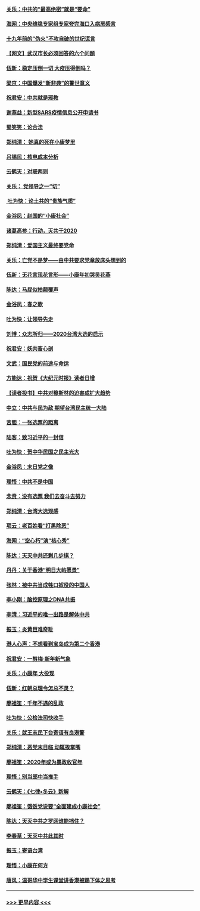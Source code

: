 #### [关乐：中共的“最高绝密”就是“要命”](../pages/nsc993/n11816946.md?t=01241522) 
#### [海网：中央维稳专家组专家夸完海口入病房感言](../pages/nsc993/n11815138.md?t=01241522) 
#### [十九年前的“伪火”不攻自破的世纪谎言](../pages/nsc993/n11813238.md?t=01241522) 
#### [【网文】武汉市长必须回答的六个问题](../pages/nsc993/n11813848.md?t=01241522) 
#### [伍新：稳定压倒一切 大疫压得倒吗？](../pages/nsc993/n11812634.md?t=01241522) 
#### [梁京：中国爆发“新非典”的警世意义](../pages/nsc993/n11812554.md?t=01241522) 
#### [祝君安：中共就是邪教](../pages/nsc993/n11812431.md?t=01241522) 
#### [谢燕益：新型SARS疫情信息公开申请书](../pages/nsc993/n11808840.md?t=01241522) 
#### [蜀笑笑：论合法](../pages/nsc993/n11808064.md?t=01241522) 
#### [郑纯清： 她真的死在小康梦里](../pages/nsc993/n11806623.md?t=01241522) 
#### [吕锡民：核电成本分析](../pages/nsc993/n11806284.md?t=01241522) 
#### [云鹤天：对联两则](../pages/nsc993/n11805957.md?t=01241522) 
#### [关乐： 党领导之一“切”](../pages/nsc993/n11804505.md?t=01241522) 
#### [ 吐为快：论土共的“贵族气质”](../pages/nsc993/n11804490.md?t=01241522) 
#### [金浴凤：赵国的“小康社会”](../pages/nsc993/n11804452.md?t=01241522) 
#### [诸葛高参：行动，灭共于2020](../pages/nsc993/n11804120.md?t=01241522) 
#### [郑纯清：爱国主义最终要党命](../pages/nsc993/n11802197.md?t=01241522) 
#### [关乐：亡党不是梦——由中共要求党章放床头想到的](../pages/nsc993/n11802156.md?t=01241522) 
#### [伍新：无花言现花言形——小康年初哭吴花燕](../pages/nsc993/n11800044.md?t=01241522) 
#### [陈达：马屁似拍颠覆声](../pages/nsc993/n11800010.md?t=01241522) 
#### [金浴凤：春之歌](../pages/nsc993/n11797687.md?t=01241522) 
#### [吐为快：让领导先走](../pages/nsc993/n11797512.md?t=01241522) 
#### [刘博：众志所归——2020台湾大选的启示](../pages/nsc993/n11796878.md?t=01241522) 
#### [祝君安：妖共畜心剖](../pages/nsc993/n11794273.md?t=01241522) 
#### [文武：国民党的前途与命运](../pages/nsc993/n11794198.md?t=01241522) 
#### [方能达：祝贺《大纪元时报》读者日增](../pages/nsc993/n11793807.md?t=01241522) 
#### [【读者投书】中共对穆斯林的迫害成扩大趋势](../pages/nsc993/n11791371.md?t=01241522) 
#### [中立：中共与民为敌 期望台湾民主统一大陆](../pages/nsc993/n11790392.md?t=01241522) 
#### [苦胆：一张选票的距离](../pages/nsc993/n11788914.md?t=01241522) 
#### [陆客：致习近平的一封信](../pages/nsc993/n11788867.md?t=01241522) 
#### [吐为快：贺中华民国之民主光大](../pages/nsc993/n11788618.md?t=01241522) 
#### [金浴凤：末日党之像](../pages/nsc993/n11787475.md?t=01241522) 
#### [理悟：中共不是中国](../pages/nsc993/n11787463.md?t=01241522) 
#### [念贲：没有选票  我们去奋斗去努力](../pages/nsc993/n11787398.md?t=01241522) 
#### [郑纯清：台湾大选观感](../pages/nsc993/n11786210.md?t=01241522) 
#### [项云：老百姓看“打黑除恶”](../pages/nsc993/n11785398.md?t=01241522) 
#### [海网：“空心朽”演“核心秀”](../pages/nsc993/n11783874.md?t=01241522) 
#### [陈达：天灭中共还剩几步棋？](../pages/nsc993/n11783719.md?t=01241522) 
#### [丹丹：关于香港“明日大屿愿景”](../pages/nsc993/n11783273.md?t=01241522) 
#### [张林：被中共当成牲口奴役的中国人](../pages/nsc993/n11782397.md?t=01241522) 
#### [李小刚：脑控原理之DNA共振](../pages/nsc993/n11780962.md?t=01241522) 
#### [李清：习近平的唯一出路是解体中共](../pages/nsc993/n11780866.md?t=01241522) 
#### [振玉：炎黄巨难奇耻](../pages/nsc993/n11779632.md?t=01241522) 
#### [港人心声：不想看到宝岛成为第二个香港](../pages/nsc993/n11778817.md?t=01241522) 
#### [祝君安：一剪梅‧新年新气象](../pages/nsc993/n11776340.md?t=01241522) 
#### [关乐：小康年 大役现](../pages/nsc993/n11774213.md?t=01241522) 
#### [伍新：红朝总理令怎总不灵？](../pages/nsc993/n11770813.md?t=01241522) 
#### [廖祖笙：千年不遇的乱政](../pages/nsc993/n11770373.md?t=01241522) 
#### [吐为快：公检法司快收手](../pages/nsc993/n11770359.md?t=01241522) 
#### [关乐：就王志民下台寄语有良港警](../pages/nsc993/n11769903.md?t=01241522) 
#### [郑纯清：恶党末日临 动辄挨掌嘴](../pages/nsc993/n11769356.md?t=01241522) 
#### [廖祖笙：2020年或为暴政收官年](../pages/nsc993/n11768216.md?t=01241522) 
#### [理悟：别当郎中当推手](../pages/nsc993/n11768243.md?t=01241522) 
#### [云鹤天：《七律▪冬云》新解](../pages/nsc993/n11768204.md?t=01241522) 
#### [廖祖笙：饿饭党说要“全面建成小康社会”](../pages/nsc993/n11767482.md?t=01241522) 
#### [陈达：天灭中共之罗网谁能挡住？](../pages/nsc993/n11767465.md?t=01241522) 
#### [李春草：天灭中共此其时](../pages/nsc993/n11767452.md?t=01241522) 
#### [振玉：寄语台湾](../pages/nsc993/n11767432.md?t=01241522) 
#### [理悟：小康在何方](../pages/nsc993/n11767394.md?t=01241522) 
#### [唐风：温哥华中学生课堂讲香港被踢下体之思考](../pages/nsc993/n11766848.md?t=01241522) 

----
#### [ >>> 更早内容 <<< ](../indexes/nsc993-earlier.md)
